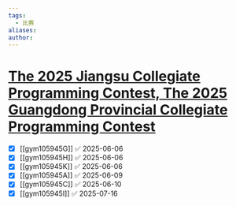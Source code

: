 ```yaml
---
tags:
  - 比赛
aliases: 
author:
---
```

# [The 2025 Jiangsu Collegiate Programming Contest, The 2025 Guangdong Provincial Collegiate Programming Contest](https://codeforces.com/gym/105945)

- [x] [[gym105945G]] ✅ 2025-06-06
- [x] [[gym105945H]] ✅ 2025-06-06
- [x] [[gym105945K]] ✅ 2025-06-06
- [x] [[gym105945A]] ✅ 2025-06-09
- [x] [[gym105945C]] ✅ 2025-06-10
- [x] [[gym105945I]] ✅ 2025-07-16
